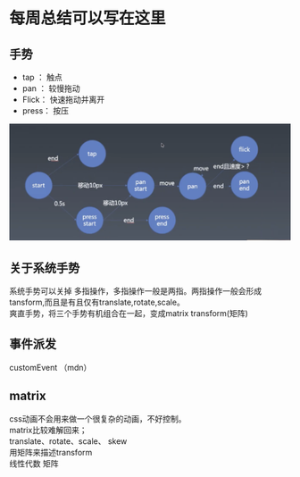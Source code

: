 # 每周总结可以写在这里

## 手势
* tap ： 触点
* pan ： 较慢拖动
* Flick： 快速拖动并离开
* press： 按压

![avatar](./img/process.png)

## 关于系统手势
系统手势可以关掉 多指操作，多指操作一般是两指。两指操作一般会形成tansform,而且是有且仅有translate,rotate,scale。  
爽直手势，将三个手势有机组合在一起，变成matrix transform(矩阵)

## 事件派发
customEvent （mdn）

## matrix
css动画不会用来做一个很复杂的动画，不好控制。  
matrix比较难解回来；  
translate、rotate、scale、 skew  
用矩阵来描述transform  
线性代数 矩阵  